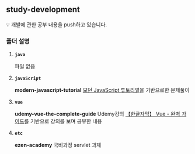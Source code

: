 ## study-development

💡 개발에 관한 공부 내용을 push하고 있습니다.

### 폴더 설명

1. **`java`**
    
    파일 없음
    
2. **`javaScript`**
    
    **modern-javascript-tutorial**  [모던 JavaScript 튜토리얼](https://ko.javascript.info/)을 기반으로한 문제풀이
    
3.  **`vue`**
    
    **udemy-vue-the-complete-guide**  Udemy강의 [【한글자막】 Vue - 완벽 가이드](https://www.udemy.com/course/vue-router-composition-api/)를 기반으로 강의를 보며 공부한 내용
    
4.  **`etc`**
    
    **ezen-academy**  국비과정 servlet 과제